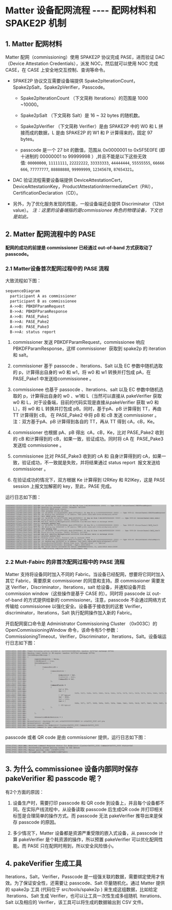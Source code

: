 # Matter 设备配网流程 ---- 配网材料和 SPAKE2P 机制

## 1. Matter 配网材料

Matter 配网（commissioning）使用 SPAKE2P 协议完成 PASE，进而验证 DAC（Device Attestation Credentials），派发 NOC，然后就可以使用 NOC 完成 CASE，在 CASE 上安全地交互控制、查询等命令。

- SPAKE2P 协议交互需要设备端提供 Spake2pIterationCount，Spake2pSalt，Spake2pVerifier，Passcode。
  
  - Spake2pIterationCount （下文简称 Iterations）的范围是 1000 ~10000。
  
  - Spake2pSalt （下文简称 Salt）是 16 ~ 32 bytes 的随机数。
  
  - Spake2pVerifier （下文简称 Verifier）是由 SPAKE2P 中的 W0 和 L 拼接而成的数据，L 是由 SPAKE2P 的 W1 和 P 计算得来的，固定 97 bytes。
  
  - passcode 是一个 27 bit 的数值，范围从 0x0000001 to 0x5F5E0FE (即 十进制的 00000001 to 99999998 ）,并且不能是以下这些无效值: `00000000`, `11111111`, `22222222`, `33333333`, `44444444`, `55555555`, `66666666`, `77777777`, `88888888`, `99999999`, `12345678`, `87654321`。

- DAC 验证流程需要设备端提供 DeviceAttestationCert，DeviceAttestationKey，ProductAttestationIntermediateCert（PAI），CertificationDeclaration（CD）。

- 另外，为了优化服务发现的性能，一般设备端还会提供 Discriminator（12bit value）。
  *注：这里的设备端指的是commissionee 角色的物理设备，下文也是如此。*

## 2. Matter 配网流程中的 PASE

**配网的成功的前提是 commissioner 已经通过 out-of-band 方式获取动了 passcode。**

### 2.1 Matter设备首次配网过程中的 PASE 流程

 大致流程如下图：

```mermaid
sequenceDiagram
  participant A as commissioner
  participant B as commissionee
  A->>B: PBKDFParamRequest
  B->>A: PBKDFParamResponse
  A->>B: PASE_Pake1
  B->>A: PASE_Pake2
  A->>B: PASE_Pake3
  B->>A: status report
```

1. commissioner 发送 PBKDFParamRequest，commissionee 响应 PBKDFParamResponse，这样 commissioner  获取到 spake2p 的 iteration 和 salt。

2. commissioner 基于 passocde 、Iterations、Salt 以及 EC 参数中随机选取的 p，计算得出自身的 w0 和 w1，将 w0 和 w1 转换并打包成 pA，在 PASE_Pake1 中发送给commissionee 。

3. commissionee 也基于 passocde 、Iterations、salt 以及 EC 参数中随机选取的 p，计算得出自身的 w0 、w1和 L（当然可以直接从 pakeVerifier 获取 w0 和 L，对于设备端，目前的代码实现是直接从pakeVerifier 获取 w0 和 L），将 w0 和 L 转换并打包成 pB。同时，基于pA、pB 计算得到 TT，再由 TT 计算得到 cB。 在 PASE_Pake2 中将 pB 和 cB 发送 commissioner 。
   注：双方基于pA、pB 计算得到各自的 TT，再从 TT 得到 cA，cB，Ke。

4. commissioner 也根据 pA、pB 得出  cA，cB，Ke，比对 PASE_Pake2 收到的 cB 和计算得到的 cB，如果一致，验证成功。同时将 cA 在  PASE_Pake3 发送给 commissionee 。

5. commissionee 比对 PASE_Pake3 收到的 cA 和 自身计算得到的 cA，如果一致，验证成功，不一致就是失败，并将结果通过 status report  报文发送给 commissioner 。

6. 在验证成功的情况下，双方根据 Ke 计算得到 I2RKey 和 R2IKey，这是 PASE session 上报文加解密的 key，至此，PASE 完成。

运行日志如下图：

![](pic\PASE_log.png)

### 2.2 Mult-Fabirc 的非首次配网过程中的 PASE 流程

Matter 支持将设备同时加入不同的 Fabric。当设备已经配网，想要将它同时加入其它 Fabric，需要原来 commissioner 的同意和支持。原 commissioner 需要发送 Verifier，Discriminator，Iterations，salt 给设备，并通知设备开启 commission window（这些操作是基于 CASE 的）。同时将 passcode 以 out-of-band 的方式提供给新的 commissioner。注意，passcode 不会通过网络方式传输给 commissionee 以强化安全。设备基于接收到的这套 Verifier，discriminator，Iterations，Salt 执行配网操作加入新的 Fabric。

开启配网窗口命令是 Administrator Commissioning Cluster （0x003C）的 OpenCommissioningWindow 命令，该命令有5个参数：CommissioningTimeout，Verifier，Discriminator，Iterations，Salt。设备端运行日志如下图：

![](pic/OCW_log.png)

passcode 或者 QR code 是由 commissioner 提供，运行日志如下图：

![](pic/chip_OCW_log.png)

## 3. 为什么 commissionee 设备内部同时保存 pakeVerifier 和 passcode 呢？

有2个方面的原因：

1. 设备生产时，需要打印 passcode 和 QR code 到设备上，并且每个设备都不同。在实际产线流程中，从设备读取 passcode 后生成QR code 并打印相关标签是合理简单的操作方式。而 passcode 无法 pakeVerifier 推导出来是保存 passcode 的原因。

2. 多少情况下，Matter 设备都是资源严重受限的嵌入式设备，从 passcode 计算 pakeVerifier 是个耗资源的操作，所以预置 pakeVerifier 可以优化配网性能。而 PASE 只在配网时用到，所以安全风险很小。

## 4. pakeVerifier 生成工具

Iterations，Salt，Verifier，Passcode 是一组强关联的数据，需要绑定使用才有效。为了保证安全性，还需要让 passcode、Salt 尽量随机化。通过 Matter 提供的 spake2p 工具 (代码位于 src/tools/spake2p ) 来生成这组数据，比如给定  Iterations、Salt 生成 Verifier，也可以让工具一次性生成多组随机  Iterations、Salt 以及相应的 Verifier，该工具可以将生成的数据输出到 CSV 文件。

